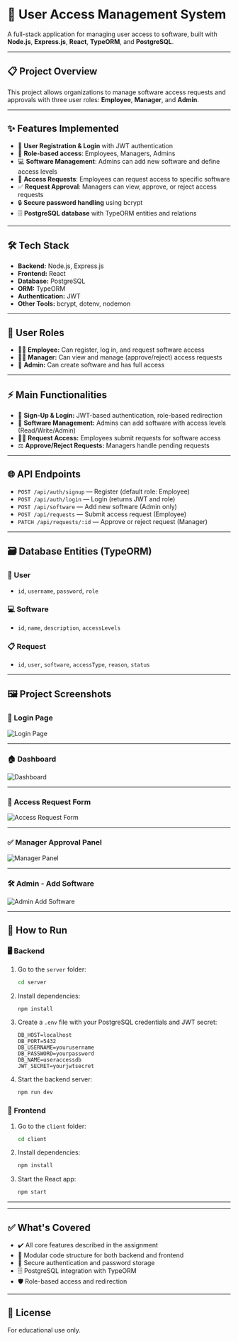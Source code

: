 # 🔐 User Access Management System

A full-stack application for managing user access to software, built with **Node.js**, **Express.js**, **React**, **TypeORM**, and **PostgreSQL**.

---

## 📋 Project Overview

This project allows organizations to manage software access requests and approvals with three user roles: **Employee**, **Manager**, and **Admin**.

---

## ✨ Features Implemented

- 🔑 **User Registration & Login** with JWT authentication  
- 👥 **Role-based access**: Employees, Managers, Admins  
- 💻 **Software Management**: Admins can add new software and define access levels  
- 📝 **Access Requests**: Employees can request access to specific software  
- ✅ **Request Approval**: Managers can view, approve, or reject access requests  
- 🔒 **Secure password handling** using bcrypt  
- 🗄️ **PostgreSQL database** with TypeORM entities and relations  

---

## 🛠️ Tech Stack

- **Backend:** Node.js, Express.js  
- **Frontend:** React  
- **Database:** PostgreSQL  
- **ORM:** TypeORM  
- **Authentication:** JWT  
- **Other Tools:** bcrypt, dotenv, nodemon  

---

## 👤 User Roles

- 👨‍💼 **Employee:** Can register, log in, and request software access  
- 👩‍💼 **Manager:** Can view and manage (approve/reject) access requests  
- 🔧 **Admin:** Can create software and has full access  

---

## ⚡ Main Functionalities

- 🚪 **Sign-Up & Login:** JWT-based authentication, role-based redirection  
- 📱 **Software Management:** Admins can add software with access levels (Read/Write/Admin)  
- 🙋‍♀️ **Request Access:** Employees submit requests for software access  
- ⚖️ **Approve/Reject Requests:** Managers handle pending requests  

---

## 🌐 API Endpoints

- `POST /api/auth/signup` — Register (default role: Employee)  
- `POST /api/auth/login` — Login (returns JWT and role)  
- `POST /api/software` — Add new software (Admin only)  
- `POST /api/requests` — Submit access request (Employee)  
- `PATCH /api/requests/:id` — Approve or reject request (Manager)  

---

## 🗃️ Database Entities (TypeORM)

### 👤 User
- `id`, `username`, `password`, `role`

### 💻 Software
- `id`, `name`, `description`, `accessLevels`

### 📋 Request
- `id`, `user`, `software`, `accessType`, `reason`, `status`

---

## 🖼️ Project Screenshots

### 🔐 Login Page
![Login Page](./assets/screenshots/login.png)

---

### 🏠 Dashboard
![Dashboard](./assets/screenshots/dashboard.png)

---

### 📝 Access Request Form
![Access Request Form](./assets/screenshots/access-request.png)

---

### ✅ Manager Approval Panel
![Manager Panel](./assets/screenshots/manager-panel.png)

---

### 🛠️ Admin - Add Software
![Admin Add Software](./assets/screenshots/admin-add-software.png)

---

## 🚀 How to Run

### 🖥️ Backend

1. Go to the `server` folder:
    ```bash
    cd server
    ```
2. Install dependencies:
    ```bash
    npm install
    ```
3. Create a `.env` file with your PostgreSQL credentials and JWT secret:
    ```
    DB_HOST=localhost
    DB_PORT=5432
    DB_USERNAME=yourusername
    DB_PASSWORD=yourpassword
    DB_NAME=useraccessdb
    JWT_SECRET=yourjwtsecret
    ```
4. Start the backend server:
    ```bash
    npm run dev
    ```

### 🎨 Frontend

1. Go to the `client` folder:
    ```bash
    cd client
    ```
2. Install dependencies:
    ```bash
    npm install
    ```
3. Start the React app:
    ```bash
    npm start
    ```

---


---

## ✅ What's Covered

- ✔️ All core features described in the assignment  
- 🧩 Modular code structure for both backend and frontend  
- 🔐 Secure authentication and password storage  
- 🗄️ PostgreSQL integration with TypeORM  
- 🛡️ Role-based access and redirection  

---

## 📄 License

For educational use only.


